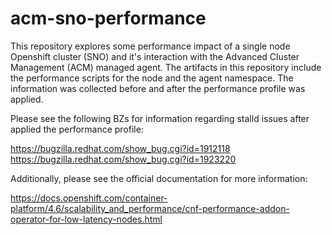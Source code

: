 # acm-sno-performance

This repository explores some performance impact of a single node Openshift cluster (SNO) and it's interaction with the Advanced Cluster Management (ACM) managed agent. The artifacts in this repository include the performance scripts for the node and the agent namespace. The information was collected before and after the performance profile was applied. 

Please see the following BZs for information regarding stalld issues after applied the performance profile:

https://bugzilla.redhat.com/show_bug.cgi?id=1912118
https://bugzilla.redhat.com/show_bug.cgi?id=1923220

Additionally, please see the official documentation for more information:

https://docs.openshift.com/container-platform/4.6/scalability_and_performance/cnf-performance-addon-operator-for-low-latency-nodes.html
